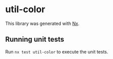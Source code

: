 # util-color

This library was generated with [Nx](https://nx.dev).

## Running unit tests

Run `nx test util-color` to execute the unit tests.
